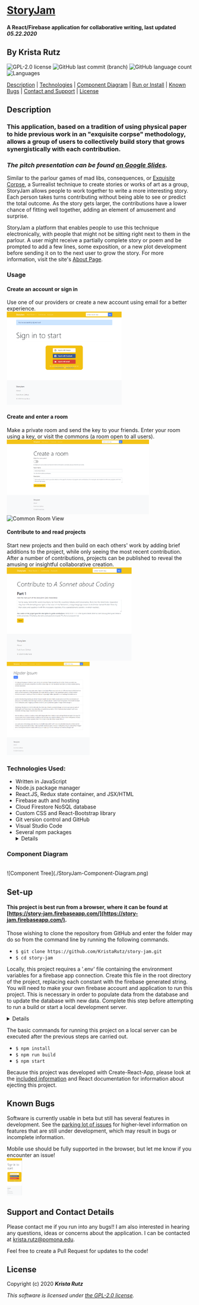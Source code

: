 # [StoryJam](https://story-jam.firebaseapp.com/)

#### A React/Firebase application for collaborative writing, last updated _05.22.2020_

## By **Krista Rutz**

![GPL-2.0 license](https://img.shields.io/github/license/KristaRutz/story-jam?color=yellow&style=for-the-badge) ![GitHub last commit (branch)](https://img.shields.io/github/last-commit/KristaRutz/story-jam/master?color=yellow&style=for-the-badge) ![GitHub language count](https://img.shields.io/github/languages/count/KristaRutz/story-jam?color=yellow&style=for-the-badge) ![Languages](https://img.shields.io/github/languages/top/KristaRutz/story-jam?color=yellow&style=for-the-badge)

[Description](#Description) | [Technologies](#Technologies-Used) | [Component Diagram](#Component-Diagram) | [Run or Install](#Set-up) | [Known Bugs](#Known-Bugs) | [Contact and Support](#Support-and-Contact-Details) | [License](#License)

## Description

### This application, based on a tradition of using physical paper to hide previous work in an "exquisite corpse" methodology, allows a group of users to collectively build story that grows synergistically with each contribution.

### _The pitch presentation can be found [on Google Slides](https://docs.google.com/presentation/d/14aRqIYljajNijRXacMrbP1AJL0_QEwlR_JGi-O9-kcU/edit?usp=sharing)._

Similar to the parlour games of mad libs, consequences, or [Exquisite Corpse](https://en.wikipedia.org/wiki/Exquisite_corpse), a Surrealist technique to create stories or works of art as a group, StoryJam allows people to work together to write a more interesting story. Each person takes turns contributing without being able to see or predict the total outcome. As the story gets larger, the contributions have a lower chance of fitting well together, adding an element of amusement and surprise.

StoryJam a platform that enables people to use this technique electronically, with people that might not be sitting right next to them in the parlour. A user might receive a partially complete story or poem and be prompted to add a few lines, some exposition, or a new plot development before sending it on to the next user to grow the story. For more information, visit the site's [About Page](https://story-jam.firebaseapp.com/about).

### Usage

#### Create an account or sign in

Use one of our providers or create a new account using email for a better experience.
<br >
<img src="./img/screencapture-localhost-3000-account-2020-05-20-22_40_17.png" alt="Create Account or Sign In" height="250px">

#### Create and enter a room

Make a private room and send the key to your friends. Enter your room using a key, or visit the commons (a room open to all users).
<br >
<img src="./img/screencapture-localhost-3000-new-2020-05-20-22_39_22.png" alt="Create Room View" height="200px"> <img src="./img/
screencapture-localhost-3000-room-2020-05-20-22_38_23.png" alt="Common Room View" height="200px">

#### Contribute to and read projects

Start new projects and then build on each others' work by adding brief additions to the project, while only seeing the most recent contribution. After a number of contributions, projects can be published to reveal the amusing or insightful collaborative creation.
<br >
<img src="./img/screencapture-localhost-3000-room-2020-05-20-22_41_30.png" alt="Add to project" height="250px"><img src="./img/screencapture-localhost-3000-room-2020-05-20-23_05_15.png" alt="Read published project" height="250px">

### Technologies Used:

- Written in JavaScript
- Node.js package manager
- React.JS, Redux state container, and JSX/HTML
- Firebase auth and hosting
- Cloud Firestore NoSQL database
- Custom CSS and React-Bootstrap library
- Git version control and GitHub
- Visual Studio Code
- Several npm packages <details>
  - bootstrap, version 4.4.1
  - firebase, version 7.14.4
  - firebaseui, version 4.5.0
  - react, version 16.13.1
  - react-bootstrap, version 1.0.1
  - react-dom, version 16.13.1
  - react-firebaseui, version 4.1.0
  - react-icons, version 3.10.0
  - react-redux, version 7.1.3
  - react-redux-firebase, version 3.1.1
  - react-router-dom, version 5.1.2
  - react-scripts 3.4.1
  - redux, version 4.0.5
  - redux-firestore, version 0.12.0
  </details>

### Component Diagram

<br>
![Component Tree](./StoryJam-Component-Diagram.png)

## Set-up

#### This project is best run from a browser, where it can be found at [https://story-jam.firebaseapp.com/](https://story-jam.firebaseapp.com/).

Those wishing to clone the repository from GitHub and enter the folder may do so from the command line by running the following commands.

- `$ git clone https://github.com/KristaRutz/story-jam.git`
- `$ cd story-jam`

Locally, this project requires a '.env' file containing the environment variables for a firebase app connection. Create this file in the root directory of the project, replacing each constant with the firebase generated string. You will need to make your own firebase account and application to run this project. This is necessary in order to populate data from the database and to update the database with new data. Complete this step before attempting to run a build or start a local development server.

<details>

```
REACT_APP_FIREBASE_API_KEY = {api key}
REACT_APP_FIREBASE_AUTH_DOMAIN = {domain url}
REACT_APP_FIREBASE_DATABASE_URL = {database url}
REACT_APP_FIREBASE_PROJECT_ID = {project id}
REACT_APP_FIREBASE_STORAGE_BUCKET = {storage bucket}
REACT_APP_FIREBASE_MESSAGING_SENDER_ID = {messaging sender id}
REACT_APP_FIREBASE_APP_ID = {firebase app id}
REACT_APP_FIREBASE_MEASUREMENT_ID = {measurement id}
```

The database structure should eventually look like this:
<br>
<img src="./img/screencapture-console-firebase-google-u-1-project-story-jam-database-firestore-data-2Fprojects-2F9Aqo0Sol2ObXAI0dB8AG-2020-05-21-11_57_27.png" alt="Database" height="250px">

</details>

The basic commands for running this project on a local server can be executed after the previous steps are carried out.

- `$ npm install`
- `$ npm run build`
- `$ npm start`

Because this project was developed with Create-React-App, please look at the [included information](./CRD.md) and React documentation for information about ejecting this project.

## Known Bugs

Software is currently usable in beta but still has several features in development. See the [parking lot of issues](./parkinglot.md) for higher-level information on features that are still under development, which may result in bugs or incomplete information.

Mobile use should be fully supported in the browser, but let me know if you encounter an issue!
<br>
<img src="./img/screencapture-story-jam-firebaseapp-account-2020-05-21-08_47_00.png" alt="mobile browsing" height="100px">

## Support and Contact Details

Please contact me if you run into any bugs!! I am also interested in hearing any questions, ideas or concerns about the application. I can be contacted at <krista.rutz@pomona.edu>.

Feel free to create a Pull Request for updates to the code!

## License

Copyright (c) 2020 **_Krista Rutz_**

_This software is licensed under [the GPL-2.0 license](./LICENSE)._
